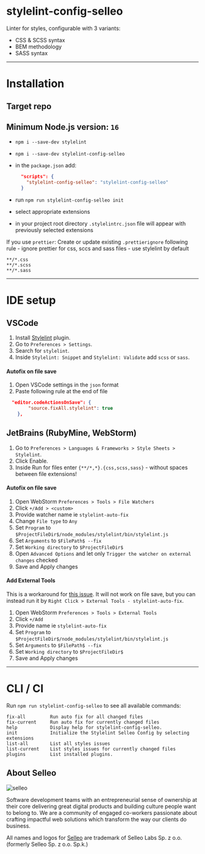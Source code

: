 # stylelint-config-selleo


Linter for styles, configurable with 3 variants:
* CSS & SCSS syntax
* BEM methodology
* SASS syntax

---
# Installation
## Target repo
Minimum Node.js version: `16`
---

- `npm i --save-dev stylelint`
- `npm i --save-dev stylelint-config-selleo`
- in the `package.json` add:
  ```json 
    "scripts": {
      "stylelint-config-selleo": "stylelint-config-selleo"
    }
  ```

- run `npm run stylelint-config-selleo init`
- select appropriate extensions
- in your project root directory `.stylelintrc.json` file will appear with previously selected extensions

If you use `prettier`:
Create or update existing `.prettierignore` following rule - ignore prettier for css, sccs and sass files - use stylelint by default
``` 
**/*.css
**/*.scss
**/*.sass
```

---
# IDE setup

## VSCode
1. Install [Stylelint](https://marketplace.visualstudio.com/items?itemName=stylelint.vscode-stylelint) plugin.
2. Go to `Preferences > Settings`.
3. Search for `stylelint`.
4. Inside `Stylelint: Snippet` and `Stylelint: Validate` add `scss` or `sass`.

#### Autofix on file save
1. Open VSCode settings in the `json` format
2. Paste following rule at the end of file
```json    
  "editor.codeActionsOnSave": {
		"source.fixAll.stylelint": true
	},
```

## JetBrains (RubyMine, WebStorm)
1. Go to `Preferences > Languages & Frameworks > Style Sheets > Stylelint`. 
2. Click Enable.
3. Inside Run for files enter `{**/*,*}.{css,scss,sass}` - without spaces between file extensions!

#### Autofix on file save
1. Open WebStorm `Preferences > Tools > File Watchers`
2. Click `+/Add > <custom>`
3. Provide watcher name ie `stylelint-auto-fix`
4. Change `File type` to `Any`
5. Set `Program` to `$ProjectFileDir$/node_modules/stylelint/bin/stylelint.js`
6. Set `Arguments` to `$FilePath$ --fix`
7. Set `Working directory` to `$ProjectFileDir$`
8. Open `Advanced Options` and let only `Trigger the watcher on external changes` checked
9. Save and Apply changes

#### Add External Tools
This is a workaround for [this issue](https://github.com/Selleo/stylelint-config-selleo/issues/12). It will
not work on file save, but you can instead run it by `Right Click > External Tools - stylelint-auto-fix`. 
1. Open WebStorm `Preferences > Tools > External Tools`
2. Click `+/Add`
3. Provide name ie `stylelint-auto-fix`
4. Set `Program` to `$ProjectFileDir$/node_modules/stylelint/bin/stylelint.js`
5. Set `Arguments` to `$FilePath$ --fix`
6. Set `Working directory` to `$ProjectFileDir$`
7. Save and Apply changes

---
# CLI / CI
Run `npm run stylelint-config-selleo` to see all available commands:
```
fix-all         Run auto fix for all changed files
fix-current     Run auto fix for currently changed files
help            Display help for stylelint-config-selleo.
init            Initialize the Stylelint Selleo Config by selecting extensions
list-all        List all styles issues
list-current    List styles issues for currently changed files
plugins         List installed plugins.
```

## About Selleo

![selleo](https://raw.githubusercontent.com/Selleo/selleo-resources/master/public/github_footer.png)

Software development teams with an entrepreneurial sense of ownership at their core delivering great digital products and building culture people want to belong to. We are a community of engaged co-workers passionate about crafting impactful web solutions which transform the way our clients do business.

All names and logos for [Selleo](https://selleo.com/about) are trademark of Selleo Labs Sp. z o.o. (formerly Selleo Sp. z o.o. Sp.k.)
